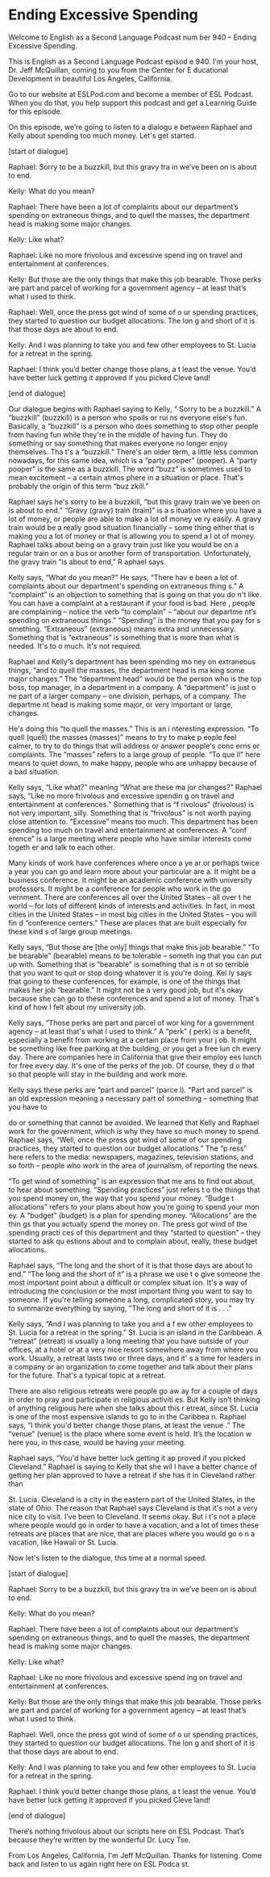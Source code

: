 # Ending Excessive Spending

Welcome to English as a Second Language Podcast num ber 940 – Ending Excessive Spending.

This is English as a Second Language Podcast episod e 940. I'm your host, Dr. Jeff McQuillan, coming to you from the Center for E ducational Development in beautiful Los Angeles, California.

Go to our website at ESLPod.com and become a member  of ESL Podcast. When you do that, you help support this podcast and get a Learning Guide for this episode.

On this episode, we’re going to listen to a dialogu e between Raphael and Kelly about spending too much money. Let's get started.

[start of dialogue]

Raphael: Sorry to be a buzzkill, but this gravy tra in we’ve been on is about to end.

Kelly: What do you mean?

Raphael: There have been a lot of complaints about our department’s spending on extraneous things, and to quell the masses, the department head is making some major changes.

Kelly: Like what?

Raphael: Like no more frivolous and excessive spend ing on travel and entertainment at conferences.

Kelly: But those are the only things that make this  job bearable. Those perks are part and parcel of working for a government agency – at least that’s what I used to think.

Raphael: Well, once the press got wind of some of o ur spending practices, they started to question our budget allocations. The lon g and short of it is that those days are about to end.

Kelly: And I was planning to take you and few other  employees to St. Lucia for a retreat in the spring.

 Raphael: I think you’d better change those plans, a t least the venue. You’d have better luck getting it approved if you picked Cleve land!

[end of dialogue]

Our dialogue begins with Raphael saying to Kelly, “ Sorry to be a buzzkill.” A “buzzkill” (buzzkill) is a person who spoils or rui ns everyone else's fun. Basically, a “buzzkill” is a person who does something to stop  other people from having fun while they're in the middle of having fun. They do something or say something that makes everyone no longer enjoy themselves. Tha t's a “buzzkill.” There's an older term, a little less common nowadays, for this  same idea, which is a “party pooper” (pooper). A “party pooper” is the same as a  buzzkill. The word “buzz” is sometimes used to mean excitement – a certain atmos phere in a situation or place. That's probably the origin of this term “buz zkill.”

Raphael says he's sorry to be a buzzkill, “but this  gravy train we've been on is about to end.” “Gravy (gravy) train (train)” is a s ituation where you have a lot of money, or people are able to make a lot of money ve ry easily. A gravy train would be a really good situation financially – some thing either that is making you a lot of money or that is allowing you to spend a l ot of money. Raphael talks about being on a gravy train just like you would be  on a regular train or on a bus or another form of transportation. Unfortunately, the gravy train “is about to end,” R aphael says.

Kelly says, “What do you mean?” He says, “There hav e been a lot of complaints about our department's spending on extraneous thing s.” A “complaint” is an objection to something that is going on that you do n't like. You can have a complaint at a restaurant if your food is bad. Here , people are complaining – notice the verb “to complain” – “about our departme nt’s spending on extraneous things.” “Spending” is the money that you pay for s omething. “Extraneous” (extraneous) means extra and unnecessary. Something  that is “extraneous” is something that is more than what is needed. It's to o much. It's not required.

Raphael and Kelly's department has been spending mo ney on extraneous things, “and to quell the masses, the department head is ma king some major changes.” The “department head” would be the person who is the top boss, top manager, in a department in a company. A “department” is just o ne part of a larger company – one division, perhaps, of a company. The departme nt head is making some major, or very important or large, changes.

He's doing this “to quell the masses.” This is an i nteresting expression. “To quell (quell) the masses (masses)” means to try to make p eople feel calmer, to try to do things that will address or answer people's conc erns or complaints. The “masses” refers to a large group of people. “To que ll” here means to quiet down, to make happy, people who are unhappy because of a bad situation.

Kelly says, “Like what?” meaning “What are these ma jor changes?” Raphael says, “Like no more frivolous and excessive spendin g on travel and entertainment at conferences.” Something that is “f rivolous” (frivolous) is not very important, silly. Something that is “frivolous” is not worth paying close attention to. “Excessive” means too much. This department has  been spending too much on travel and entertainment at conferences. A “conf erence” is a large meeting where people who have similar interests come togeth er and talk to each other.

Many kinds of work have conferences where once a ye ar or perhaps twice a year you can go and learn more about your particular are a. It might be a business conference. It might be an academic conference with  university professors. It might be a conference for people who work in the go vernment. There are conferences all over the United States – all over t he world – for lots of different kinds of interests and activities. In fact, in most  cities in the United States – in most big cities in the United States – you will fin d “conference centers.” These are places that are built especially for these kind s of large group meetings.

Kelly says, “But those are [the only] things that make this job bearable.” “To be bearable” (bearable) means to be tolerable – someth ing that you can put up with. Something that is “bearable” is something that is n ot so terrible that you want to quit or stop doing whatever it is you're doing. Kel ly says that going to these conferences, for example, is one of the things that  makes her job “bearable.” It might not be a very good job, but it's okay because  she can go to these conferences and spend a lot of money. That's kind of how I felt about my university job.

Kelly says, “Those perks are part and parcel of wor king for a government agency – at least that's what I used to think.” A “perk” ( perk) is a benefit, especially a benefit from working at a certain place from your j ob. It might be something like free parking at the building, or you get a free lun ch every day. There are companies here in California that give their employ ees lunch for free every day. It's one of the perks of the job. Of course, they d o that so that people will stay in the building and work more.

Kelly says these perks are “part and parcel” (parce l). “Part and parcel” is an old expression meaning a necessary part of something – something that you have to

do or something that cannot be avoided. We learned that Kelly and Raphael work for the government, which is why they have so much money to spend. Raphael says, “Well, once the press got wind of some of our  spending practices, they started to question our budget allocations.” The “p ress” here refers to the media: newspapers, magazines, television stations, and so forth – people who work in the area of journalism, of reporting the news.

“To get wind of something” is an expression that me ans to find out about, to hear about something. “Spending practices” just refers t o the things that you spend money on, the way that you spend your money. “Budge t allocations” refers to your plans about how you're going to spend your mon ey. A “budget” (budget) is a plan for spending money. “Allocations” are the thin gs that you actually spend the money on. The press got wind of the spending practi ces of this department and they “started to question” – they started to ask qu estions about and to complain about, really, these budget allocations.

Raphael says, “The long and the short of it is that  those days are about to end.” “The long and the short of it” is a phrase we use t o give someone the most important point about a difficult or complex situat ion. It's a way of introducing the conclusion or the most important thing you want to say to someone. If you're telling someone a long, complicated story, you may try to summarize everything by saying, “The long and short of it is . . .”

Kelly says, “And I was planning to take you and a f ew other employees to St. Lucia for a retreat in the spring.” St. Lucia is an  island in the Caribbean. A “retreat” (retreat) is usually a long meeting that you have outside of your offices, at a hotel or at a very nice resort somewhere away from where you work. Usually, a retreat lasts two or three days, and it' s a time for leaders in a company or an organization to come together and talk about their plans for the future. That's a typical topic at a retreat.

There are also religious retreats were people go aw ay for a couple of days in order to pray and participate in religious activiti es. But Kelly isn’t thinking of anything religious here when she talks about this r etreat, since St. Lucia is one of the most expensive islands to go to in the Caribbea n. Raphael says, “I think you'd better change those plans, at least the venue .” The “venue” (venue) is the place where some event is held. It’s the location w here you, in this case, would be having your meeting.

Raphael says, “You'd have better luck getting it ap proved if you picked Cleveland.” Raphael is saying to Kelly that she wil l have a better chance of getting her plan approved to have a retreat if she has it in Cleveland rather than

St. Lucia. Cleveland is a city in the eastern part of the United States, in the state of Ohio. The reason that Raphael says Cleveland is that it's not a very nice city to visit. I’ve been to Cleveland. It seems okay. But i t's not a place where people would go in order to have a vacation, and a lot of times these retreats are places that are nice, that are places where you would go o n a vacation, like Hawaii or St. Lucia.

Now let's listen to the dialogue, this time at a normal speed.

[start of dialogue]

Raphael: Sorry to be a buzzkill, but this gravy tra in we’ve been on is about to end.

Kelly: What do you mean?

Raphael: There have been a lot of complaints about our department’s spending on extraneous things, and to quell the masses, the department head is making some major changes.

Kelly: Like what?

Raphael: Like no more frivolous and excessive spend ing on travel and entertainment at conferences.

Kelly: But those are the only things that make this  job bearable. Those perks are part and parcel of working for a government agency – at least that’s what I used to think.

Raphael: Well, once the press got wind of some of o ur spending practices, they started to question our budget allocations. The lon g and short of it is that those days are about to end.

Kelly: And I was planning to take you and few other  employees to St. Lucia for a retreat in the spring.

Raphael: I think you’d better change those plans, a t least the venue. You’d have better luck getting it approved if you picked Cleve land!

[end of dialogue]

 There’s nothing frivolous about our scripts here on  ESL Podcast. That’s because they’re written by the wonderful Dr. Lucy Tse.

From Los Angeles, California, I'm Jeff McQuillan. Thanks for listening. Come back and listen to us again right here on ESL Podca st.

